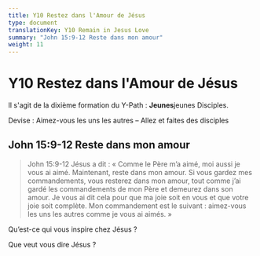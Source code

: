 ```yaml
---
title: Y10 Restez dans l'Amour de Jésus
type: document
translationKey: Y10 Remain in Jesus Love
summary: "John 15:9-12 Reste dans mon amour"
weight: 11
---
```

# Y10 Restez dans l'Amour de Jésus

Il s'agit de la dixième formation du Y-Path : **Jeunes**jeunes Disciples.

Devise : Aimez-vous les uns les autres – Allez et faites des disciples

## John 15:9-12 Reste dans mon amour

>   John 15:9-12 Jésus a dit : « Comme le Père m’a aimé, moi aussi je vous ai aimé. Maintenant, reste dans mon amour. Si vous gardez mes commandements, vous resterez dans mon amour, tout comme j’ai gardé les commandements de mon Père et demeurez dans son amour. Je vous ai dit cela pour que ma joie soit en vous et que votre joie soit complète. Mon commandement est le suivant : aimez-vous les uns les autres comme je vous ai aimés. »

Qu’est-ce qui vous inspire chez Jésus ?

Que veut vous dire Jésus ?

